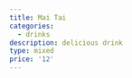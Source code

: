 ```yaml
---
title: Mai Tai
categories:
  - drinks
description: delicious drink
type: mixed
price: '12'
---
```


